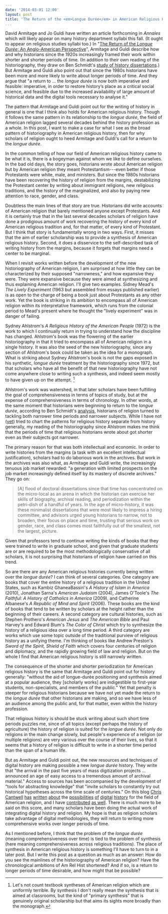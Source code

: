 ```yaml
---
date: '2014-03-01 12:00'
layout: post
title: 'The Return of the <em>Longue Durée</em> in American Religious History'
...
```


David Armitage and Jo Guldi have written an article forthcoming in
*Annales* which will likely appear on many history department syllabi
this fall. (It ought to appear on religious studies syllabi too.) In
"[The Return of the *Longue Durée*: An Anglo-American Perspective][]",
Armitage and Guldi describe how and why historians since the 1920s
increasingly framed their work within shorter and shorter periods of
time. (In addition to their own reading of the historiography, they draw
on Ben Schmidt's [study of history dissertations][].) But Armitage and
Guldi also point out that since the 1980s historians have been more and
more likely to write about longer periods of time. And they argue that
"a return to ... the *longue durée* is now both imperative and feasible:
imperative, in order to restore history’s place as a critical social
science, and feasible due to the increased availability of large amount
of historical data and the digital tools necessary to analyse it."

The pattern that Armitage and Guldi point out for the writing of history
in general is one that I think also holds for American religious
history. Though it follows the same pattern in its relationship to the
*longue durée*, the field of American religion lagged several decades
behind the history profession as a whole. In this post, I want to make a
case for what I see as the broad pattern of historiography in American
religious history, then for why scholars of religion ought to heed
Armitage and Guldi's call for a return to the *longue durée*.

In the common telling of how our field of American religious history
came to be what it is, there is a bogeyman against whom we like to
define ourselves. In the bad old days, the story goes, historians wrote
about American religion but by American religion they meant
Protestantism---even better if those Protestants were white, male, and
ministers. But since the 1980s historians have been recovering the
history of religion from the margins, destabilizing the Protestant
center by writing about immigrant religions, new religious traditions,
and the history of the marginalized, and also by paying new attention to
race, gender, and class.

Doubtless the main lines of that story are true. Historians did write
accounts of American religion that barely mentioned anyone except
Protestants. And it is certainly true that in the last several decades
scholars of religion have done a prodigious amount of work recovering
the history of every kind of American religious tradition and, for that
matter, of every kind of Protestant. But I think that story is
fundamentally wrong in two ways. First, it misses that the aim of
earlier scholarship was to provide a synthesis of American religious
history. Second, it does a disservice to the self-described task of
writing history from the margins, because it forgets that margins need a
center to be marginal.

When I revisit works written before the development of the new
historiography of American religion, I am surprised at how little they
can be characterized by their supposed "narrowness," and how expansive
they were. They were expansive because they were aimed at synthesizing
and thus explaining American religion. I'll give two examples. Sidney
Mead's *The Lively Experiment* (1963 but assembled from essays published
earlier) is as open to the charge of being a book just about Protestants
as any other work. Yet the book is striking in its ambition to encompass
all of American religion within its interpretative framework, which runs
from the colonial period to Mead's present where he thought the "lively
experiment" was in danger of failing.

Sydney Ahlstrom's *A Religious History of the American People* (1972) is
the work to which I continually return in trying to understand how the
discipline has changed. Ahlstrom's book was the flowering of the earlier
historiography in that it tried to encompass all of American religion in
a single history. It was also the seed of the new historiography, since
any section of Ahlstrom's book could be taken as the idea for a
monograph. What is striking about Sydney Ahlstrom's book is not the gaps
exposed in his synthetic, *longue durée* treatment by the historiography
since 1972, but that scholars who have all the benefit of that new
historiography have not come anywhere close to writing such a synthesis,
and indeed seem mostly to have given up on the attempt. [^1]

Ahlstrom's work was watershed, in that later scholars have been
fulfilling the goal of comprehensiveness in terms of topics of study,
but at the expense of comprehensiveness in terms of chronology. In other
words, at the same moment that historians were beginning to return to
the *longue durée*, according to Ben Schmidt's [analysis][study of
history dissertations], historians of religion turned to tackling both
narrower time periods and narrower subjects. While I have not ([yet][])
tried to chart the patterns for religious history separate from history
generally, my reading of the historiography since Ahlstrom makes me
think that the periods of time that religious historians wrote about got
shorter even as their subjects got narrower.

The primary reason for that was both intellectual and economic. In order
to write histories from the margins (a task with an excellent
intellectual justification), scholars had to do laborious work in the
archives. But work in the archives was also what, as Armitage and Guldi
write, the increasingly tenuous job market rewarded: "a generation with
limited prospects on the job market increasingly defined itself by its
mastery of discrete archives." They go on:

> [A] flood of doctoral dissertations since that time has concentrated
> on the micro-local as an arena in which the historian can exercise her
> skills of biography, archival reading, and periodization within the
> petri-dish of a handful of years. In the age of micro-history, it was
> these minimalist dissertations that were most likely to impress a
> hiring committee, and advisors urged young historians to narrow, not
> to broaden, their focus on place and time, trusting that serious work
> on gender, race, and class comes most faithfully out of the smallest,
> not the largest, picture.

Given that professors tend to continue writing the kinds of books that
they were trained to write in graduate school, and given that graduate
students are or are required to be the most methodologically
conservative of all scholars, it is not surprising that historians of
religion have carried on this trend.

So are there are any American religious histories currently being
written over the *longue durée*? I can think of several categories. One
category are books that cover the entire history of a religious
tradition in the United States, such as Kambiz GhaneaBassiri's *A
History of Islam in America* (2010), Jonathan Sarna's *American Judaism*
(2004), James O'Toole's *The Faithful: A History of Catholics in
America* (2009), and Catherine Albanese's *A Republic of Mind and
Spirit* (2006). These books are the kind of books that tend to be
written by scholars at the height rather than the beginning of their
careers. A second category are cultural histories, such as Stephen
Prothero's *American Jesus* and *The American Bible* and Paul Harvey's
and Edward Blum's *The Color of Christ* which try to synthesize the
history of a religious idea over a long time period. A third category
are works which use some topic outside of the traditional purview of
religious history as a unifying theme. I'm thinking of books like Andrew
Preston's *Sword of the Spirit, Shield of Faith* which covers four
centuries of religion and diplomacy, and the rapidly growing field of
law and religion. But on the whole I find that American religious
history is still narrowly written.

The consequence of the shorter and shorter periodization for American
religious history is the same that Armitage and Guldi point out for
history generally: "without the aid of longue-durée positioning and
synthesis aimed at a popular audience, they [scholarly works] are
indigestible to first-year students, non-specialists, and members of the
public." Yet that penalty is steeper for religious historians because we
have not yet made the return to the *longue durée* that other historians
are making, and so we have less of an audience among the public and, for
that matter, even within the history profession.

That religious history is should be stuck writing about such short time
periods puzzles me, since of all topics (except perhaps the history of
agriculture) the history of religion is suited for the *longue durée*.
Not only do religions in the main change slowly, but people's experience
of a religion (or multiple religions) are very various over the course
of their lives, so that it seems that a history of religion is difficult
to write in a shorter time period than the span of a human life.

But as Armitage and Guldi point out, the new resources and techniques of
digital history are making possible a new *longue durée* history. They
write that "the arrival in the past five years of mass digitization
projects ... announced an age of easy access to a tremendous amount of
archival material." Access to sources has been accompanied by the
development of "tools for abstracting knowledge" that "invite scholars
to constantly try out historical hypotheses across the time scale of
centuries." On this blog [Chris Cantwell][] [has][] [written][]
[about][] the [possibilities][] [of][] [digital][] [history][] for the
field of American religion, and I have [contributed][] [as well][].
There is much more to be said on this score, and many scholars have been
doing the actual work of integrating digital history and religion. My
hope is that as religion scholars take advantage of digital
methodologies, they will return to writing more comprehensive works over
longer periods of time.

As I mentioned before, I think that the problem of the *longue durée*
(meaning comprehensiveness over time) is tied to the problem of
synthesis (here meaning comprehensiveness across religious traditions).
The place of synthesis in American religious history is something I'll
have to turn to in a later post. But I write this post as a question as
much as an answer: How do you see the mainlines of the historiography of
American religion? Have the chronological ambitions of Am Rel Hist
shortened? And if so, is a return to longer periods of time desirable,
and how might that be possible?

[^1]: Let's not count textbook syntheses of American religion which are
    uniformly terrible. By synthesis I don't really mean the synthesis
    that is aimed at classrooms, but the kind of "primary synthesis"
    that is genuinely original scholarship but that aims its sights more
    broadly than the monograph.

  [The Return of the *Longue Durée*: An Anglo-American Perspective]: http://scholar.harvard.edu/armitage/publications/return-longue-dur%C3%A9e
  [study of history dissertations]: http://sappingattention.blogspot.com/2013/05/what-years-do-historians-write-about.html
  [yet]: http://lincolnmullen.com/research/history-dissertations/
  [Chris Cantwell]: http://cas.umkc.edu/history/faculty/cantwell.asp
  [has]: http://usreligion.blogspot.com/2014/02/mavcor-new-digital-publication.html
  [written]: http://usreligion.blogspot.com/2013/12/winning-internet-religion-media-and.html
  [about]: http://usreligion.blogspot.com/2013/11/tumblr-ing-into-restored-jesuit-history.html
  [possibilities]: http://usreligion.blogspot.com/2013/09/the-jesuit-libraries-project.html
  [of]: http://usreligion.blogspot.com/2013/07/digital-religion-in-classroom.html
  [digital]: http://usreligion.blogspot.com/2013/03/exhibiting-faith-religion-public.html
  [history]: http://usreligion.blogspot.com/2013/04/exhibiting-faith-part-ii-toward-public.html
  [contributed]: http://usreligion.blogspot.com/2013/10/historical-religion-data-in-nhgis-and.html
  [as well]: http://usreligion.blogspot.com/2013/08/quantifying-american-tract-society.html
